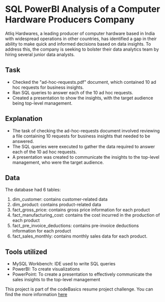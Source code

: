 # SQL PowerBI Analysis of a Computer Hardware Producers Company
Atliq Hardwares, a leading producer of computer hardware based in India with widespread operations in other countries, has identified a gap in their ability to make quick and informed decisions based on data insights. To address this, the company is seeking to bolster their data analytics team by hiring several junior data analysts.

## Task
- Checked the "ad-hoc-requests.pdf" document, which contained 10 ad hoc requests for business insights.
- Ran SQL queries to answer each of the 10 ad hoc requests.
- Created a presentation to show the insights, with the target audience being top-level management.

## Explanation
- The task of checking the ad-hoc-requests document involved reviewing a file containing 10 requests for business insights that needed to be answered.
- The SQL queries were executed to gather the data required to answer each of the 10 ad hoc requests.
- A presentation was created to communicate the insights to the top-level management, who were the target audience.

## Data
The database had 6 tables:
1. dim_customer: contains customer-related data
2. dim_product: contains product-related data
3. fact_gross_price: contains gross price information for each product
4. fact_manufacturing_cost: contains the cost incurred in the production of each product
5. fact_pre_invoice_deductions: contains pre-invoice deductions information for each product
6. fact_sales_monthly: contains monthly sales data for each product.

## Tools utilized
- MySQL Workbench: IDE used to write SQL queries
- PowerBI: To create visualizations
- PowerPoint: To create a presentation to effectively communicate the sales insights to the top-level management

This project is part of the codeBasics resume project challenge. You can find the more information [here](https://codebasics.io/event/codebasics-resume-project-challenge)
